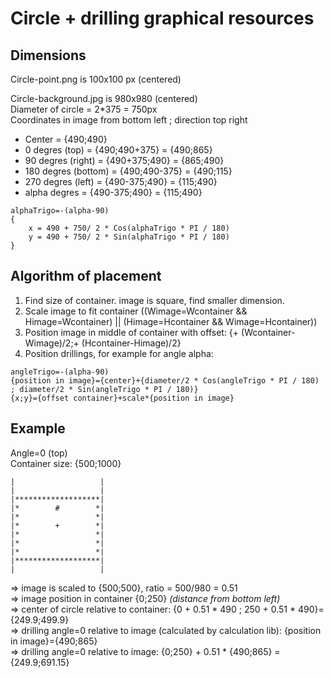 # Circle + drilling graphical resources

## Dimensions

Circle-point.png is 100x100 px (centered)

Circle-background.jpg is 980x980 (centered)\
Diameter of circle = 2*375 = 750px\
Coordinates in image from bottom left ; direction top right
- Center = {490;490}
-   0 degres (top)    = {490;490+375} = {490;865}
-  90 degres (right)  = {490+375;490} = {865;490}
- 180 degres (bottom) = {490;490-375} = {490;115}
- 270 degres (left)   = {490-375;490} = {115;490}
- alpha degres        = {490-375;490} = {115;490}
```
alphaTrigo=-(alpha-90)
{
    x = 490 + 750/ 2 * Cos(alphaTrigo * PI / 180)
    y = 490 + 750/ 2 * Sin(alphaTrigo * PI / 180)
}
```

## Algorithm of placement

1) Find size of container. image is square, find smaller dimension.
2) Scale image to fit container ((Wimage=Wcontainer && Himage=Wcontainer) || (Himage=Hcontainer && Wimage=Hcontainer)) 
3) Position image in middle of container with offset: {+ (Wcontainer-Wimage)/2;+ (Hcontainer-Himage)/2}
4) Position drillings, for example for angle alpha:
```
angleTrigo=-(alpha-90)
{position in image}={center}+{diameter/2 * Cos(angleTrigo * PI / 180) ; diameter/2 * Sin(angleTrigo * PI / 180)}
{x;y}={offset container}+scale*{position in image}
```

## Example

Angle=0 (top)\
Container size: {500;1000}
```
|                   |
|                   |
|*******************|
|*        #        *|
|*                 *|
|*        +        *|
|*                 *|
|*                 *|
|*                 *|
|*******************|
|                   |
```
=> image is scaled to {500;500}, ratio = 500/980 = 0.51\
=> image position in container {0;250} _(distance from bottom left)_ \
=> center of circle relative to container: {0 + 0.51 * 490 ; 250 + 0.51 * 490}={249.9;499.9}\
=> drilling angle=0 relative to image (calculated by calculation lib): {position in image}={490;865}\
=> drilling angle=0 relative to image: {0;250} + 0.51 * {490;865} = {249.9;691.15}
